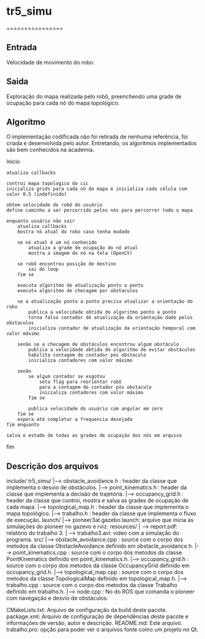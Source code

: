# tr5_simu
================

Entrada
-------
Velocidade de movimento do robo.

Saida
-----
Exploração do mapa realizada pelo robô, preenchendo uma grade de ocupação para cada nó do mapa topológico.

Algoritmo
---------
O implementação codificada não foi retirada de nenhuma referência, foi criada e desenvolvida pelo autor.
Entretando, os algoritmos implementados são bem conhecidos na academia. 

Início

	atualiza callbacks
    
    controi mapa topologico do cic
    inicializa grids para cada nó do mapa e inicializa cada célula com valor 0.5 (indefinido)

    obtem velocidade do robô do usuário
    define caminho a ser percorrido pelos nós para percorrer todo o mapa

    enquanto usuário não sair
		atualiza callbacks
		mostra nó atual do robo caso tenha mudado

		se nó atual é um nó conhecido
			atualiza a grade de ocupação do nó atual
			mostra a imagem do nó na tela (OpenCV)

    	se robô encontrou posição de destino
    		sai do loop
    	fim se

		executa algoritmo de atualização ponto a ponto
		executa algoritmo de checagem por obstaculos

		se a atualização ponto a ponto precisa atualizar a orientação do robo
			publica a velocidade obtida do algoritmo ponto a ponto
			torna falso contador de atualização da orientação dado pelos obstaculos
			inicializa contador de atualização da orientação temporal com valor máximo

		senão se a checagem de obstáculos encontrou algum obstáculo
			publica a velocidade obtida do algoritmo de evitar obstáculos
			habilita contagem do contador pós obstaculo
			inicializa contadores com valor máximo

		senão
			se algum contador se esgotou
				seta flag para reorientar robô
				para a contagem do contador pós obstaculo
				inicializa contadores com valor máximo
			fim se

			publica velocidade do usuário com angular em zero
		fim se
		espera até completar a frequencia desejada
	fim enquanto

	salva o estado de todas as grades de ocupação dos nós em arquivo

fim


Descrição dos arquivos
----------------------

include/
    tr5_simu/
            |--> obstacle_avoidance.h : header da classe que implementa o desvio de obstáculos.
            |--> point_kinematics.h   : header da classe que implementa a decisão de trajetória.
            |--> occupancy_grid.h     : header da classe que controi, mostra e salva as grades de ocupação de cada mapa.
            |--> topological_map.h    : header da classe que implementa o mapa topológico.
            |--> trabalho.h 		  : header da classe que implementa o fluxo de execução.
launch/
    |--> pioneer3at.gazebo.launch: arquivo que inicia as simulações do pioneer no gazevo e rviz.
resources/
    | --> report.pdf: relatório do trabalho 3.
    | --> trabalho3.avi: video com a simulação do programa.
src/
    |--> obstacle_avoidance.cpp : source com o corpo dos metodos da classe ObstacleAvoidance definido em obstacle_avoidance.h.
    |--> point_kinematics.cpp 	: source com o corpo dos metodos da classe PointKinematics definido em point_kinematics.h.
    |--> occupancy_grid.h       : source com o corpo dos metodos da classe OccupancyGrid definido em occupancy_grid.h.
    |--> topological_map.cpp 	: source com o corpo dos metodos da classe TopologicalMap definido em topological_map.h.
    |--> trabalho.cpp 			: source com o corpo dos metodos da classe Trabalho definido em trabalho.h.
    |--> node.cpp 				: No do ROS que comanda o pioneer com navegação e desvio de obstáculos.

CMakeLists.txt: Arquivo de configuração da build deste pacote.
package.xml: Arquivo de configuração de dependências deste pacote e informações de versão, autor e descrição.
README.md: Este arquivo.
trabalho.pro: opção para poder ver o arquivos fonte como um projeto no Qt.


